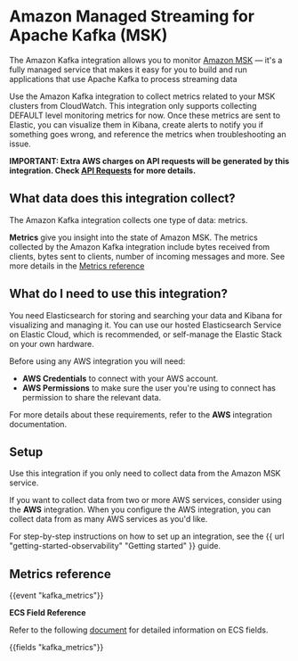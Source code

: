 # Amazon Managed Streaming for Apache Kafka (MSK)

The Amazon Kafka integration allows you to monitor [Amazon MSK](https://aws.amazon.com/msk/) — it's a fully managed 
service that makes it easy for you to build and run applications that use Apache Kafka to process streaming data

Use the Amazon Kafka integration to collect metrics related to your MSK clusters from CloudWatch. This integration only
supports collecting DEFAULT level monitoring metrics for now. Once these metrics are sent to Elastic, you can visualize 
them in Kibana, create alerts to notify you if something goes wrong, and reference the metrics when troubleshooting 
an issue.

**IMPORTANT: Extra AWS charges on API requests will be generated by this integration. Check [API Requests](https://www.elastic.co/docs/current/integrations/aws#api-requests) for more details.**

## What data does this integration collect?

The Amazon Kafka integration collects one type of data: metrics.

**Metrics** give you insight into the state of Amazon MSK.
The metrics collected by the Amazon Kafka integration include bytes received from clients, bytes sent to clients, number
of incoming messages and more. See more details in the [Metrics reference](#metrics-reference)

## What do I need to use this integration?

You need Elasticsearch for storing and searching your data and Kibana for visualizing and managing it. You can use our hosted Elasticsearch Service on Elastic Cloud, which is recommended, or self-manage the Elastic Stack on your own hardware.

Before using any AWS integration you will need:

* **AWS Credentials** to connect with your AWS account.
* **AWS Permissions** to make sure the user you're using to connect has permission to share the relevant data.

For more details about these requirements, refer to the **AWS** integration documentation.

## Setup

Use this integration if you only need to collect data from the Amazon MSK service.

If you want to collect data from two or more AWS services, consider using the **AWS** integration.
When you configure the AWS integration, you can collect data from as many AWS services as you'd like.

For step-by-step instructions on how to set up an integration, see the
{{ url "getting-started-observability" "Getting started" }} guide.

## Metrics reference

{{event "kafka_metrics"}}

**ECS Field Reference**

Refer to the following [document](https://www.elastic.co/guide/en/ecs/current/ecs-field-reference.html) for detailed information on ECS fields.

{{fields "kafka_metrics"}}
